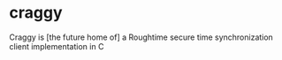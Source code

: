 # craggy
Craggy is [the future home of] a Roughtime secure time synchronization client implementation in C
